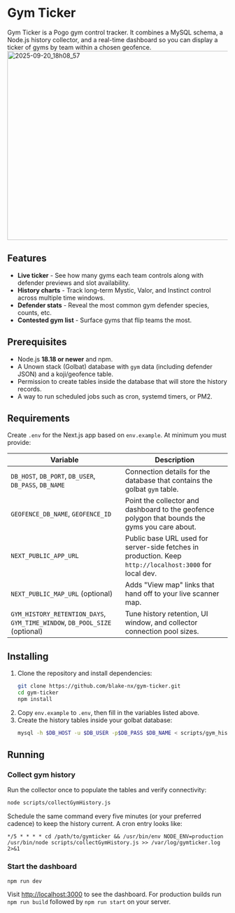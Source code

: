 # Gym Ticker

Gym Ticker is a Pogo gym control tracker. It combines a MySQL schema, a Node.js history collector, and a real-time dashboard so you can display a ticker of gyms by team within a chosen geofence.
<img width="1023" height="431" alt="2025-09-20_18h08_57" src="https://github.com/user-attachments/assets/aad01ed0-39f1-49e5-a238-8f2d3af77823" />

## Features


- **Live ticker** - See how many gyms each team controls along with defender previews and slot availability.
- **History charts** - Track long-term Mystic, Valor, and Instinct control across multiple time windows.
- **Defender stats** - Reveal the most common gym defender species, counts, etc.
- **Contested gym list** - Surface gyms that flip teams the most.

## Prerequisites

- Node.js **18.18 or newer** and npm.
- A Unown stack (Golbat) database with `gym` data (including defender JSON) and a koji/geofence table.
- Permission to create tables inside the database that will store the history records.
- A way to run scheduled jobs such as cron, systemd timers, or PM2.

## Requirements

Create `.env` for the Next.js app based on `env.example`. At minimum you must provide:

| Variable                                                                   | Description                                                                                             |
| -------------------------------------------------------------------------- | ------------------------------------------------------------------------------------------------------- |
| `DB_HOST`, `DB_PORT`, `DB_USER`, `DB_PASS`, `DB_NAME`                      | Connection details for the database that contains the golbat `gym` table.                    |
| `GEOFENCE_DB_NAME`, `GEOFENCE_ID`                                          | Point the collector and dashboard to the geofence polygon that bounds the gyms you care about.          |
| `NEXT_PUBLIC_APP_URL`                                                      | Public base URL used for server-side fetches in production. Keep `http://localhost:3000` for local dev. |
| `NEXT_PUBLIC_MAP_URL` (optional)                                           | Adds "View map" links that hand off to your live scanner map.                                           |
| `GYM_HISTORY_RETENTION_DAYS`, `GYM_TIME_WINDOW`, `DB_POOL_SIZE` (optional) | Tune history retention, UI window, and collector connection pool sizes.                                 |

## Installing

1. Clone the repository and install dependencies:
   ```bash
   git clone https://github.com/blake-nx/gym-ticker.git
   cd gym-ticker
   npm install
   ```
2. Copy `env.example` to `.env`, then fill in the variables listed above.
3. Create the history tables inside your golbat database:
   ```bash
   mysql -h $DB_HOST -u $DB_USER -p$DB_PASS $DB_NAME < scripts/gym_history_schema.sql
   ```

## Running

### Collect gym history

Run the collector once to populate the tables and verify connectivity:

```bash
node scripts/collectGymHistory.js
```

Schedule the same command every five minutes (or your preferred cadence) to keep the history current. A cron entry looks like:

```cron
*/5 * * * * cd /path/to/gymticker && /usr/bin/env NODE_ENV=production /usr/bin/node scripts/collectGymHistory.js >> /var/log/gymticker.log 2>&1
```

### Start the dashboard

```bash
npm run dev
```

Visit [http://localhost:3000](http://localhost:3000) to see the dashboard. For production builds run `npm run build` followed by `npm run start` on your server.

